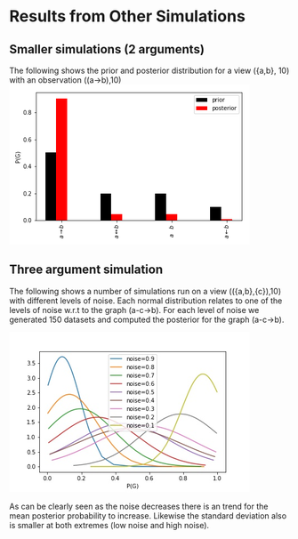 # Results from Other Simulations

## Smaller simulations (2 arguments)
The following shows the prior and posterior distribution for a view ({a,b}, 10) with an observation ((a->b),10)
![](2_arg_full_consistent.png)

## Three argument simulation
The following shows a number of simulations run on a view (({a,b},{c}),10) with different levels of noise. Each normal distribution relates to one of the levels of noise w.r.t to the graph (a-c->b). For each level of noise we generated 150 datasets and computed the posterior for the graph (a-c->b).

![](big_simulations_allnoises_5observations_150trials.jpeg)

As can be clearly seen as the noise decreases there is an trend for the mean posterior probability to increase. Likewise the standard deviation also is smaller at both extremes (low noise and high noise).